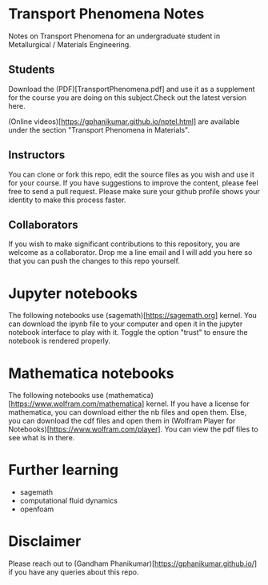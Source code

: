# Transport Phenomena Notes

Notes on Transport Phenomena for an undergraduate student in Metallurgical / Materials Engineering.

## Students

Download the (PDF)[TransportPhenomena.pdf] and use it as a supplement for the course you are doing on this subject.Check out the latest version here.

(Online videos)[https://gphanikumar.github.io/nptel.html] are available under the section "Transport Phenomena in Materials".

## Instructors

You can clone or fork this repo, edit the source files as you wish and use it for your course. If you have suggestions to improve the content, please feel free to send a pull request. Please make sure your github profile shows your identity to make this process faster.

## Collaborators

If you wish to make significant contributions to this repository, you are welcome as a collaborator. Drop me a line email and I will add you here so that you can push the changes to this repo yourself.

# Jupyter notebooks

The following notebooks use (sagemath)[https://sagemath.org] kernel. You can download the ipynb file to your computer and open it in the jupyter notebook interface to play with it. Toggle the option "trust" to ensure the notebook is rendered properly.

# Mathematica notebooks

The following notebooks use (mathematica)[https://www.wolfram.com/mathematica] kernel. If you have a license for mathematica, you can download either the nb files and open them. Else, you can download the cdf files and open them in (Wolfram Player for Notebooks)[https://www.wolfram.com/player]. You can view the pdf files to see what is in there.

# Further learning

* sagemath
* computational fluid dynamics
* openfoam

# Disclaimer

Please reach out to (Gandham Phanikumar)[https://gphanikumar.github.io/] if you have any queries about this repo.
